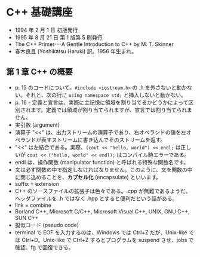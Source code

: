 # C++ 基礎講座

- 1994 年 2 月 1 日 初版発行
- 1995 年 8 月 21 日 第 1 版第 5 刷発行
- The C++ Primer---A Gentle Introduction to C++ by M. T. Skinner
- 春木良且 (Yoshikatsu Haruki) 訳。1956 年生まれ。

## 第 1 章 C++ の概要

- p. 15 のコードについて。`#include <iostream.h>` の .h を外さないと動かない。それと、次の行に `using namespace std;` と挿入しないと動かない。
- p. 16 - 定義と宣言は、実際に主記憶に領域を割り当てるかどうかによって区別されます。定義では領域が割り当てられますが、宣言では割り当てられません。
- 実引数 (argument)
- 演算子 "<<" は、出力ストリームの演算子であり、右オペランドの値を左オペランドが表すストリームに書き込んでそのストリームを返す。
- "<<" は左結合である。実際、`(cout << "hello, world") << endl;` は正しいが `cout << ("hello, world" << endl);` はコンパイル時エラーである。
- endl は、操作関数 (manipulator function) と呼ばれる特殊な関数名です。
- 文は必ず関数の中で指定しなければなりません。このように、文を関数の中に閉じ込めることを、**カプセル化** (encapsulate) といいます。
- suffix = extension
- C++ のソースファイルの拡張子は色々である。.cpp が無難であるようだ。ヘッダファイルを .h ではなく .hpp とすると便利だという話がある。
- link = combine
- Borland C++, Microsoft C/C++, Microsoft Visual C++, UNIX, GNU C++, SUN C++
- 擬似コード (pseudo code)
- terminal で EOF を入力するのは、Windows では Ctrl+Z だが、Unix-like では Ctrl+D。Unix-like で Ctrl+Z するとプログラムを suspend させ、jobs で確認、fg で回復できる。